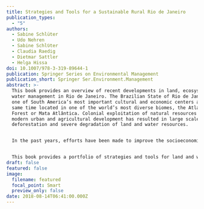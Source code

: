 ```yaml
---
title: Strategies and Tools for a Sustainable Rural Rio de Janeiro
publication_types:
  - "5"
authors:
  - Sabine Schlüter
  - Udo Nehren
  - Sabine Schlϋter
  - Claudia Raedig
  - Dietmar Sattler
  - Helga Hissa
doi: 10.1007/978-3-319-89644-1
publication: Springer Series on Environmental Management
publication_short: Springer Ser.Environment.Management
abstract: >-
  This book provides an overview of recent developments in land, ecosystem, and
  water management in Rio de Janeiro. The Brazilian State of Rio de Janeiro is
  one of South America’s most important cultural and economic centers and at the
  same time located in one of the world’s most diverse biomes, the Atlantic
  Forest or Mata Atlântica. Colonial exploitation of natural resources and
  modern urban and agricultural development has resulted in large scale
  deforestation and severe degradation of land and water resources.


  In the past years, efforts have been made to improve the socioeconomic and environmental status of the rural landscapes to secure rural livelihoods, to ensure food and water supply for urban areas, and to contribute to biodiversity conservation and ecological stability.


  This book provides a portfolio of strategies and tools for land and water management that were developed within the German-Brazilian research project INTECRAL in cooperation with the state program Rio Rural, as well as Brazilian universities and research institutions. It covers a wide spectrum from research to application at the science-policy interface and has a model character for other rural areas in Latin America and beyond.  This volume will be a valuable resource for scientists, practitioners, policy makers, and graduate students in the field of environmental management and sustainable rural development.
draft: false
featured: false
image:
  filename: featured
  focal_point: Smart
  preview_only: false
date: 2018-08-14T06:41:00.000Z
---
```

